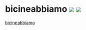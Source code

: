 # bicineabbiamo ![](https://img.shields.io/travis/maxcanna/bicineabbiamo.svg) ![](https://img.shields.io/github/license/maxcanna/bicineabbiamo.svg?maxAge=2592000)
[bicineabbiamo](https://bicineabbiamo.massi.ws)
